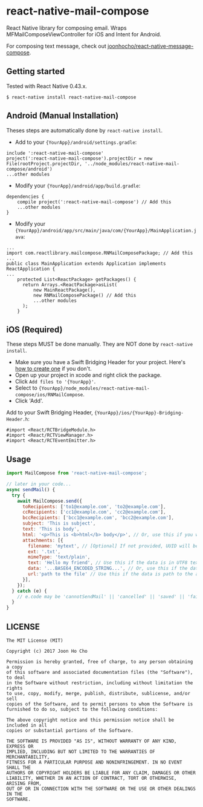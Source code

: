 # react-native-mail-compose
React Native library for composing email. Wraps MFMailComposeViewController for iOS and Intent for Android.

For composing text message, check out [joonhocho/react-native-message-compose](https://github.com/joonhocho/react-native-message-compose).


## Getting started

Tested with React Native 0.43.x.

`$ react-native install react-native-mail-compose`


## Android (Manual Installation)
Theses steps are automatically done by `react-native install`.

 - Add to your `{YourApp}/android/settings.gradle`:
```
include ':react-native-mail-compose'
project(':react-native-mail-compose').projectDir = new File(rootProject.projectDir, '../node_modules/react-native-mail-compose/android')
...other modules
```

 - Modify your `{YourApp}/android/app/build.gradle`:
```
dependencies {
    compile project(':react-native-mail-compose') // Add this
    ...other modules
}
```

 - Modify your `{YourApp}/android/app/src/main/java/com/{YourApp}/MainApplication.java`:
```
...
import com.reactlibrary.mailcompose.RNMailComposePackage; // Add this
...
public class MainApplication extends Application implements ReactApplication {
...
    protected List<ReactPackage> getPackages() {
      return Arrays.<ReactPackage>asList(
          new MainReactPackage(),
          new RNMailComposePackage() // Add this
          ...other modules
      );
    }
```

## iOS (Required)
These steps MUST be done manually. They are NOT done by `react-native install`.

- Make sure you have a Swift Bridging Header for your project. Here's [how to create one](http://www.learnswiftonline.com/getting-started/adding-swift-bridging-header/) if you don't.
- Open up your project in xcode and right click the package.
- Click `Add files to '{YourApp}'`.
- Select to `{YourApp}/node_modules/react-native-mail-compose/ios/RNMailCompose`.
- Click 'Add'.


Add to your Swift Bridging Header, `{YourApp}/ios/{YourApp}-Bridging-Header.h`:
```
#import <React/RCTBridgeModule.h>
#import <React/RCTViewManager.h>
#import <React/RCTEventEmitter.h>
```

## Usage
```javascript
import MailCompose from 'react-native-mail-compose';

// later in your code...
async sendMail() {
  try {
    await MailCompose.send({
      toRecipients: ['to1@example.com', 'to2@example.com'],
      ccRecipients: ['cc1@example.com', 'cc2@example.com'],
      bccRecipients: ['bcc1@example.com', 'bcc2@example.com'],
      subject: 'This is subject',
      text: 'This is body',
      html: '<p>This is <b>html</b> body</p>', // Or, use this if you want html body. Note that some Android mail clients / devices don't support this properly.
      attachments: [{
        filename: 'mytext', // [Optional] If not provided, UUID will be generated.
        ext: '.txt',
        mimeType: 'text/plain',
        text: 'Hello my friend', // Use this if the data is in UTF8 text.
        data: '...BASE64_ENCODED_STRING...', // Or, use this if the data is not in plain text.,
        url:'path to the file' // Use this if the data is path to the attachment file
      }],
    });
  } catch (e) {
    // e.code may be 'cannotSendMail' || 'cancelled' || 'saved' || 'failed'
  }
}
```


## LICENSE
```
The MIT License (MIT)

Copyright (c) 2017 Joon Ho Cho

Permission is hereby granted, free of charge, to any person obtaining a copy
of this software and associated documentation files (the "Software"), to deal
in the Software without restriction, including without limitation the rights
to use, copy, modify, merge, publish, distribute, sublicense, and/or sell
copies of the Software, and to permit persons to whom the Software is
furnished to do so, subject to the following conditions:

The above copyright notice and this permission notice shall be included in all
copies or substantial portions of the Software.

THE SOFTWARE IS PROVIDED "AS IS", WITHOUT WARRANTY OF ANY KIND, EXPRESS OR
IMPLIED, INCLUDING BUT NOT LIMITED TO THE WARRANTIES OF MERCHANTABILITY,
FITNESS FOR A PARTICULAR PURPOSE AND NONINFRINGEMENT. IN NO EVENT SHALL THE
AUTHORS OR COPYRIGHT HOLDERS BE LIABLE FOR ANY CLAIM, DAMAGES OR OTHER
LIABILITY, WHETHER IN AN ACTION OF CONTRACT, TORT OR OTHERWISE, ARISING FROM,
OUT OF OR IN CONNECTION WITH THE SOFTWARE OR THE USE OR OTHER DEALINGS IN THE
SOFTWARE.
```
